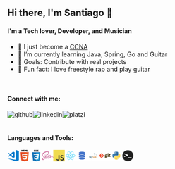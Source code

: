 ## Hi there, I'm Santiago 👋

#### I'm a Tech lover, Developer, and Musician

- 📡 I just become a [CCNA]
- 🌱  I’m currently learning Java, Spring, Go and Guitar
- 🎯  Goals: Contribute with real projects
- 📍   Fun fact: I love freestyle rap and play guitar


<br />

#### Connect with me:


[<img src='https://cdn.jsdelivr.net/npm/simple-icons@3.0.1/icons/github.svg' alt='github' height='40' align="left">](https://github.com/atilaspo)   [<img src='https://cdn.jsdelivr.net/npm/simple-icons@3.0.1/icons/linkedin.svg' alt='linkedin' height='40' align="left">](https://www.linkedin.com/in/santiago-pablo-ortiz//)  [<img src='https://cdn.jsdelivr.net/npm/simple-icons@3.0.1/icons/platzi.svg' alt='platzi' height='40' align="left">](https://platzi.com/p/santiagoortiz/)  

<br />
<br />

#### Languages and Tools:

[<img align="left" alt="Visual Studio Code" width="26px" src="https://raw.githubusercontent.com/github/explore/80688e429a7d4ef2fca1e82350fe8e3517d3494d/topics/visual-studio-code/visual-studio-code.png" />](link)
[<img align="left" alt="HTML5" width="26px" src="https://raw.githubusercontent.com/github/explore/80688e429a7d4ef2fca1e82350fe8e3517d3494d/topics/html/html.png" />](link)
[<img align="left" alt="CSS3" width="26px" src="https://raw.githubusercontent.com/github/explore/80688e429a7d4ef2fca1e82350fe8e3517d3494d/topics/css/css.png" />](link)
[<img align="left" alt="Sass" width="26px" src="https://raw.githubusercontent.com/github/explore/80688e429a7d4ef2fca1e82350fe8e3517d3494d/topics/sass/sass.png" />](link)
[<img align="left" alt="JavaScript" width="26px" src="https://raw.githubusercontent.com/github/explore/80688e429a7d4ef2fca1e82350fe8e3517d3494d/topics/javascript/javascript.png" />](link)
[<img align="left" alt="React" width="26px" src="https://raw.githubusercontent.com/github/explore/80688e429a7d4ef2fca1e82350fe8e3517d3494d/topics/react/react.png" />](link)
[<img align="left" alt="SQL" width="26px" src="https://raw.githubusercontent.com/github/explore/80688e429a7d4ef2fca1e82350fe8e3517d3494d/topics/sql/sql.png" />](link)
[<img align="left" alt="MySQL" width="26px" src="https://raw.githubusercontent.com/github/explore/80688e429a7d4ef2fca1e82350fe8e3517d3494d/topics/mysql/mysql.png" />](link)
[<img align="left" alt="Git" width="26px" src="https://raw.githubusercontent.com/github/explore/80688e429a7d4ef2fca1e82350fe8e3517d3494d/topics/git/git.png" />](link)
[<img align="left" alt="Python" width="26px" src="https://raw.githubusercontent.com/github/explore/78df643247d429f6cc873026c0622819ad797942/topics/python/python.png" />]()
[<img align="left" alt="Terminal" width="26px" src="https://raw.githubusercontent.com/github/explore/80688e429a7d4ef2fca1e82350fe8e3517d3494d/topics/terminal/terminal.png" />]()

<br />
<br />




[CCNA]: https://www.youracclaim.com/badges/e0bcb574-ed50-443f-bf0d-9575a64216c2
